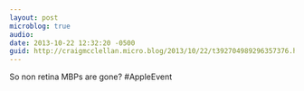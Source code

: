 ```yaml
---
layout: post
microblog: true
audio: 
date: 2013-10-22 12:32:20 -0500
guid: http://craigmcclellan.micro.blog/2013/10/22/t392704989296357376.html
---
```

So non retina MBPs are gone? #AppleEvent
